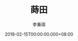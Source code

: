 ---
issue: 263
title: 蒔田
author: 李秉璋
language: 詔安
date: 2018-02-15T00:00:00.000+08:00
topic: 抒懷
difficulty: 3
wikidata: Q98096139
wikidata_link: https://www.wikidata.org/wiki/Q98096139
author_wikidata_link: https://www.wikidata.org/wiki/Q98096269
author_wikidata: Q98096269
---
